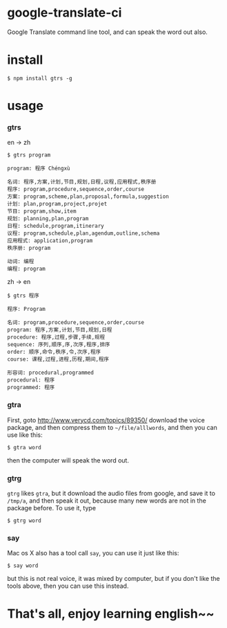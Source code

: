 google-translate-ci
===================

Google Translate command line tool, and can speak the word out also.

install
======
```
$ npm install gtrs -g
```

usage
====

### gtrs

en -> zh
```
$ gtrs program
```

```
program: 程序 Chéngxù

名词: 程序,方案,计划,节目,规划,日程,议程,应用程式,秩序册
程序: program,procedure,sequence,order,course
方案: program,scheme,plan,proposal,formula,suggestion
计划: plan,program,project,projet
节目: program,show,item
规划: planning,plan,program
日程: schedule,program,itinerary
议程: program,schedule,plan,agendum,outline,schema
应用程式: application,program
秩序册: program

动词: 编程
编程: program
```

zh -> en
```
$ gtrs 程序
```

```
程序: Program

名词: program,procedure,sequence,order,course
program: 程序,方案,计划,节目,规划,日程
procedure: 程序,过程,步骤,手续,规程
sequence: 序列,顺序,序,次序,程序,排序
order: 顺序,命令,秩序,令,次序,程序
course: 课程,过程,进程,历程,期间,程序

形容词: procedural,programmed
procedural: 程序
programmed: 程序
```

### gtra
First, goto <http://www.verycd.com/topics/89350/> download the voice package, and then compress them to `~/file/alllwords`,
and then you can use like this:
```
$ gtra word
```
then the computer will speak the word out.

### gtrg
`gtrg` likes `gtra`, but it download the audio files from google, and save it to `/tmp/a`, and then speak it out, because
many new words are not in the package before.
To use it, type
```
$ gtrg word
```

### say
Mac os X also has a tool call `say`, you can use it just like this:
```
$ say word
```
but this is not real voice, it was mixed by computer, but if you don't like the tools above, then you can use this instead.

# That's all, enjoy learning english~~
